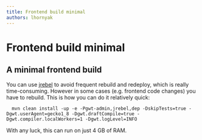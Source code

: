```yaml
---
title: Frontend build minimal
authors: lhornyak
---
```


# Frontend build minimal

## A minimal frontend build

You can use [jrebel](/develop/developer-guide/java/backend-with-jrebel/) to avoid frequent rebuild and redeploy, which is really time-consuming. However in some cases (e.g. frontend code changes) you have to rebuild. This is how you can do it relatively quick:

      mvn clean install -up -e -Pgwt-admin,jrebel,dep -DskipTests=true -Dgwt.userAgent=gecko1_8 -Dgwt.draftCompile=true -Dgwt.compiler.localWorkers=1 -Dgwt.logLevel=INFO

With any luck, this can run on just 4 GB of RAM.

